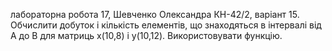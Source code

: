 лабораторна робота 17, Шевченко Олександра КН-42/2, варіант 15. Обчислити добуток і кількість елементів, що знаходяться в інтервалі від А до В для матриць x(10,8) і y(10,12). Використовувати функцію.